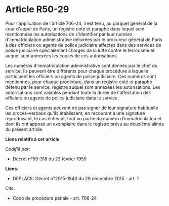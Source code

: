 # Article R50-29

Pour l'application de l'article 706-24, il est tenu, au parquet général de la cour d'appel de Paris, un registre coté et
paraphé dans lequel sont mentionnées les autorisations de s'identifier par leur numéro d'immatriculation administrative
délivrées par le procureur général de Paris à des officiers ou agents de police judiciaire affectés dans des services de
police judiciaire spécialement chargés de la lutte contre le terrorisme et auquel sont annexées les copies de ces
autorisations. 

Les numéros d'immatriculation administrative sont donnés par le chef du service. Ils peuvent être différents pour chaque
procédure à laquelle participent les officiers ou agents de police judiciaire. Ces numéros sont mentionnés, pour chaque
procédure, dans un registre coté et paraphé détenu par le service, registre auquel sont annexées les autorisations. Les
autorisations sont valables pendant toute la durée de l'affectation des officiers ou agents de police judiciaire dans le
service. 

Ces officiers et agents peuvent ne pas signer de leur signature habituelle les procès-verbaux qu'ils établissent, en
recourant à une signature reproduisant, le cas échéant, tout ou partie du numéro d'immatriculation et dont ils ont apposé un
exemplaire dans le registre prévu au deuxième alinéa du présent article.

**Liens relatifs à cet article**

_Codifié par_:

  - Décret n°59-318 du 23 février 1959

**Liens**:

  - DEPLACE: Décret n°2015-1840 du 29 décembre 2015 - art. 1

_Cite_:

  - Code de procédure pénale - art. 706-24
